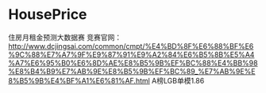 # HousePrice
住房月租金预测大数据赛
竞赛官网：http://www.dcjingsai.com/common/cmpt/%E4%BD%8F%E6%88%BF%E6%9C%88%E7%A7%9F%E9%87%91%E9%A2%84%E6%B5%8B%E5%A4%A7%E6%95%B0%E6%8D%AE%E8%B5%9B%EF%BC%88%E4%BB%98%E8%B4%B9%E7%AB%9E%E8%B5%9B%EF%BC%89_%E7%AB%9E%E8%B5%9B%E4%BF%A1%E6%81%AF.html
A榜LGB单模1.86
